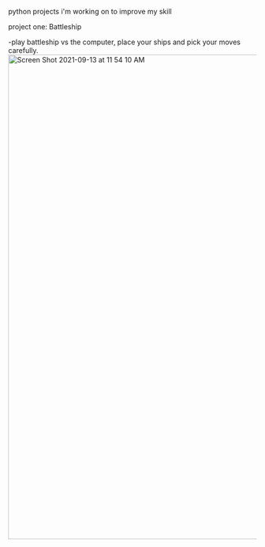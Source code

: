 python projects i'm working on to improve my skill



project one: Battleship

  -play battleship vs the computer, place your ships and pick your moves carefully.
  <img width="981" alt="Screen Shot 2021-09-13 at 11 54 10 AM" src="https://user-images.githubusercontent.com/17935336/133125252-e852ece4-f5d8-42e4-a016-6bcb385920cb.png">

